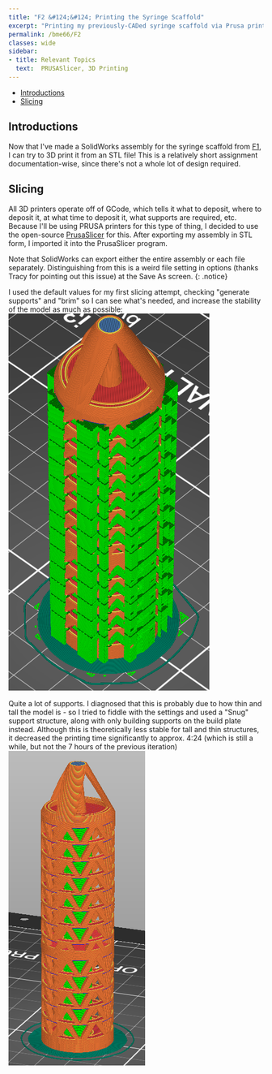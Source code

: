 ```yaml
---
title: "F2 &#124;&#124; Printing the Syringe Scaffold"
excerpt: "Printing my previously-CADed syringe scaffold via Prusa printers!"
permalink: /bme66/F2
classes: wide
sidebar:
- title: Relevant Topics
  text:  PRUSASlicer, 3D Printing
---
```

- [Introductions](#introductions)
- [Slicing](#slicing)

## Introductions
Now that I've made a SolidWorks assembly for the syringe scaffold from [F1](juicedtin.github.io/bme66/F1), I can try to 3D print it from an STL file! This is a relatively short assignment documentation-wise, since there's not a whole lot of design required.

## Slicing
All 3D printers operate off of GCode, which tells it what to deposit, where to deposit it, at what time to deposit it, what supports are required, etc. Because I'll be using PRUSA printers for this type of thing, I decided to use the open-source [PrusaSlicer](https://github.com/prusa3d/PrusaSlicer/releases) for this. After exporting my assembly in STL form, I imported it into the PrusaSlicer program.

Note that SolidWorks can export either the entire assembly or each file separately. Distinguishing from this is a weird file setting in options (thanks Tracy for pointing out this issue) at the Save As screen. 
{: .notice}

I used the default values for my first slicing attempt, checking "generate supports" and "brim" so I can see what's needed, and increase the stability of the model as much as possible:
![First slicing attempt via PrusaSlicer](/assets/images/F2/FirstSlice.png)

Quite a lot of supports. I diagnosed that this is probably due to how thin and tall the model is - so I tried to fiddle with the settings and used a "Snug" support structure, along with only building supports on the build plate instead. Although this is theoretically less stable for tall and thin structures, it decreased the printing time significantly to approx. 4:24 (which is still a while, but not the 7 hours of the previous iteration)
![Second slicing attempt via PrusaSlicer](/assets/images/F2/SecondSlice.png)
